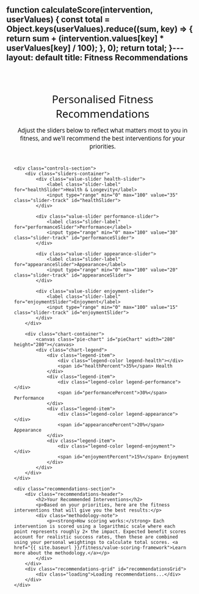 function calculateScore(intervention, userValues) {
    const total = Object.keys(userValues).reduce((sum, key) => {
        return sum + (intervention.values[key] * userValues[key] / 100);
    }, 0);
    return total;
}---
layout: default
title: Fitness Recommendations
---

<style>
/* Main container */
.fitness-test-container {
    max-width: 1200px;
    margin: 0 auto;
    padding: 20px;
    font-family: "Open Sans", "Helvetica Neue", Helvetica, Arial, sans-serif;
}

.header-section {
    text-align: center;
    margin-bottom: 40px;
}

.header-section h1 {
    color: #000000;
    margin-bottom: 15px;
    font-weight: normal;
}

.header-section p {
    color: #000000;
    font-size: 1.1em;
    margin-bottom: 0;
}

/* Controls layout */
.controls-section {
    display: flex;
    gap: 40px;
    margin-bottom: 40px;
    align-items: flex-start;
}

.sliders-container {
    flex: 1;
    min-width: 300px;
}

.chart-container {
    flex: 1;
    min-width: 300px;
    display: flex;
    flex-direction: column;
    align-items: center;
}

/* Slider styling */
.value-slider {
    margin-bottom: 25px;
}

.slider-label {
    display: block;
    font-weight: 600;
    margin-bottom: 8px;
    color: #333;
    font-size: 1.1em;
}

.slider-track {
    width: 100%;
    height: 8px;
    border-radius: 4px;
    background: #e9ecef;
    outline: none;
    -webkit-appearance: none;
    appearance: none;
    cursor: pointer;
    transition: all 0.3s ease;
}

.slider-track::-webkit-slider-thumb {
    -webkit-appearance: none;
    appearance: none;
    width: 24px;
    height: 24px;
    border-radius: 50%;
    background: #155799;
    cursor: pointer;
    border: 3px solid white;
    box-shadow: 0 2px 6px rgba(0,0,0,0.2);
    transition: all 0.3s ease;
}

.slider-track::-webkit-slider-thumb:hover {
    transform: scale(1.1);
    box-shadow: 0 4px 12px rgba(0,0,0,0.3);
}

.slider-track::-moz-range-thumb {
    width: 24px;
    height: 24px;
    border-radius: 50%;
    background: #155799;
    cursor: pointer;
    border: 3px solid white;
    box-shadow: 0 2px 6px rgba(0,0,0,0.2);
}

/* Color coding for sliders - solid colors */
.health-slider .slider-track { background: #28a745; }
.performance-slider .slider-track { background: #dc3545; }
.appearance-slider .slider-track { background: #ffc107; }
.enjoyment-slider .slider-track { background: #007bff; }

/* Pie chart */
.pie-chart {
    width: 280px;
    height: 280px;
    margin-bottom: 20px;
}

.chart-legend {
    display: grid;
    grid-template-columns: repeat(2, 1fr);
    gap: 15px;
    width: 100%;
    max-width: 280px;
}

.legend-item {
    display: flex;
    align-items: center;
    font-size: 0.9em;
}

.legend-color {
    width: 16px;
    height: 16px;
    border-radius: 3px;
    margin-right: 8px;
}

.legend-health { background: #28a745; }
.legend-performance { background: #dc3545; }
.legend-appearance { background: #ffc107; }
.legend-enjoyment { background: #007bff; }

/* Recommendations section */
.recommendations-section {
    background: white;
    border-radius: 8px;
    padding: 30px;
    box-shadow: 0 2px 10px rgba(0,0,0,0.1);
}

.recommendations-header {
    margin-bottom: 25px;
    text-align: center;
}

.recommendations-header h2 {
    color: #000000;
    margin-bottom: 10px;
    font-weight: normal;
}

.recommendations-header p {
    color: #000000;
}

.methodology-note {
    background: #f8f9fa;
    padding: 15px;
    border-radius: 6px;
    margin-top: 15px;
    font-size: 0.9em;
}

.methodology-note p {
    margin: 0;
}

.methodology-note a {
    color: #155799;
    text-decoration: none;
}

.methodology-note a:hover {
    text-decoration: underline;
}

.recommendations-grid {
    display: grid;
    grid-template-columns: repeat(auto-fit, minmax(350px, 1fr));
    gap: 20px;
}

.recommendation-card {
    border: 1px solid #e0e0e0;
    border-radius: 8px;
    padding: 20px;
    transition: all 0.3s ease;
    background: #fafafa;
}

.recommendation-card:hover {
    box-shadow: 0 4px 12px rgba(0,0,0,0.1);
    transform: translateY(-2px);
}

.card-header {
    display: flex;
    justify-content: between;
    align-items: center;
    margin-bottom: 15px;
}

.card-title {
    font-size: 1.3em;
    font-weight: bold;
    color: #155799;
    margin: 0;
    text-decoration: none;
}

.card-title:hover {
    text-decoration: underline;
}

.card-score {
    font-size: 1.4em;
    font-weight: bold;
    color: #e63946;
    background: #f8f9fa;
    padding: 6px 12px;
    border-radius: 15px;
    margin-left: auto;
}

.card-description {
    color: #666;
    margin-bottom: 15px;
    font-size: 0.95em;
    line-height: 1.4;
}

.card-stats {
    display: flex;
    justify-content: space-between;
    font-size: 0.85em;
    color: #888;
    margin-bottom: 10px;
}

.value-bars {
    display: grid;
    grid-template-columns: repeat(4, 1fr);
    gap: 8px;
}

.value-bar {
    text-align: center;
    font-size: 0.8em;
}

.value-bar-fill {
    height: 6px;
    border-radius: 3px;
    margin-bottom: 4px;
}

.bar-health { background: #28a745; }
.bar-performance { background: #dc3545; }
.bar-appearance { background: #ffc107; }
.bar-enjoyment { background: #007bff; }

/* Mobile responsiveness */
@media (max-width: 768px) {
    .controls-section {
        flex-direction: column;
        gap: 30px;
    }
    
    .recommendations-grid {
        grid-template-columns: 1fr;
    }
    
    .pie-chart {
        width: 240px;
        height: 240px;
    }
    
    .chart-legend {
        max-width: 240px;
    }
}

/* Loading state */
.loading {
    text-align: center;
    padding: 40px;
    color: #666;
}
</style>

<div class="fitness-test-container">
    <div class="header-section">
        <h1>Personalised Fitness Recommendations</h1>
        <p>Adjust the sliders below to reflect what matters most to you in fitness, and we'll recommend the best interventions for your priorities.</p>
    </div>

    <div class="controls-section">
        <div class="sliders-container">
            <div class="value-slider health-slider">
                <label class="slider-label" for="healthSlider">Health & Longevity</label>
                <input type="range" min="0" max="100" value="35" class="slider-track" id="healthSlider">
            </div>
            
            <div class="value-slider performance-slider">
                <label class="slider-label" for="performanceSlider">Performance</label>
                <input type="range" min="0" max="100" value="30" class="slider-track" id="performanceSlider">
            </div>
            
            <div class="value-slider appearance-slider">
                <label class="slider-label" for="appearanceSlider">Appearance</label>
                <input type="range" min="0" max="100" value="20" class="slider-track" id="appearanceSlider">
            </div>
            
            <div class="value-slider enjoyment-slider">
                <label class="slider-label" for="enjoymentSlider">Enjoyment</label>
                <input type="range" min="0" max="100" value="15" class="slider-track" id="enjoymentSlider">
            </div>
        </div>

        <div class="chart-container">
            <canvas class="pie-chart" id="pieChart" width="280" height="280"></canvas>
            <div class="chart-legend">
                <div class="legend-item">
                    <div class="legend-color legend-health"></div>
                    <span id="healthPercent">35%</span> Health
                </div>
                <div class="legend-item">
                    <div class="legend-color legend-performance"></div>
                    <span id="performancePercent">30%</span> Performance
                </div>
                <div class="legend-item">
                    <div class="legend-color legend-appearance"></div>
                    <span id="appearancePercent">20%</span> Appearance
                </div>
                <div class="legend-item">
                    <div class="legend-color legend-enjoyment"></div>
                    <span id="enjoymentPercent">15%</span> Enjoyment
                </div>
            </div>
        </div>
    </div>

    <div class="recommendations-section">
        <div class="recommendations-header">
            <h2>Your Recommended Interventions</h2>
            <p>Based on your priorities, here are the fitness interventions that will give you the best results:</p>
            <div class="methodology-note">
                <p><strong>How scoring works:</strong> Each intervention is scored using a logarithmic scale where each point represents roughly 2× the impact. Expected benefit scores account for realistic success rates, then these are combined using your personal weightings to calculate total scores. <a href="{{ site.baseurl }}/fitness/value-scoring-framework">Learn more about the methodology.</a></p>
            </div>
        </div>
        <div class="recommendations-grid" id="recommendationsGrid">
            <div class="loading">Loading recommendations...</div>
        </div>
    </div>
</div>

<script>
// Fitness interventions data (from your YAML structure)
const fitnessInterventions = {
    progressive_strength_training: {
        name: "Progressive Strength Training",
        description: "Systematic weightlifting program with progressive overload, training major muscle groups 3 times per week",
        values: { health: 8.2, performance: 8.7, appearance: 7.2, enjoyment: 5.7 },
        resources: { upfront_cost: 400, ongoing_cost_weekly: 12, upfront_time: 8, ongoing_time_weekly: 4.5 }
    },
    daily_walking: {
        name: "Daily Walking (8000+ steps)",
        description: "Consistent daily walking with gradual progression to 8000+ steps per day",
        values: { health: 7.3, performance: 3.8, appearance: 3.3, enjoyment: 7.8 },
        resources: { upfront_cost: 120, ongoing_cost_weekly: 0, upfront_time: 2, ongoing_time_weekly: 7.0 }
    },
    hiit_training: {
        name: "High-Intensity Interval Training (HIIT)",
        description: "Short bursts of intense exercise alternated with recovery periods, 2-3 sessions per week",
        values: { health: 6.7, performance: 7.6, appearance: 6.1, enjoyment: 5.1 },
        resources: { upfront_cost: 50, ongoing_cost_weekly: 0, upfront_time: 3, ongoing_time_weekly: 2.0 }
    },
    bodyweight_training: {
        name: "Bodyweight Training Program",
        description: "Structured calisthenics progression focusing on fundamental movement patterns, 4 sessions per week",
        values: { health: 6.6, performance: 7.1, appearance: 6.1, enjoyment: 6.6 },
        resources: { upfront_cost: 100, ongoing_cost_weekly: 0, upfront_time: 6, ongoing_time_weekly: 4.0 }
    },
    swimming_training: {
        name: "Swimming Training",
        description: "Regular swimming sessions 2-3 times per week focusing on technique, endurance, and full-body conditioning",
        values: { health: 7.7, performance: 6.6, appearance: 5.2, enjoyment: 8.1 },
        resources: { upfront_cost: 250, ongoing_cost_weekly: 15, upfront_time: 8, ongoing_time_weekly: 3.5 }
    },
    yoga_practice: {
        name: "Regular Yoga Practice",
        description: "Consistent yoga practice 3-4 times per week combining flexibility, balance, strength, and mindfulness",
        values: { health: 6.2, performance: 4.7, appearance: 3.8, enjoyment: 7.6 },
        resources: { upfront_cost: 150, ongoing_cost_weekly: 8, upfront_time: 4, ongoing_time_weekly: 4.0 }
    },
    cycling_training: {
        name: "Regular Cycling Training",
        description: "Structured cycling program 3-4 times per week combining endurance rides, intervals, and recovery sessions",
        values: { health: 7.1, performance: 7.1, appearance: 4.7, enjoyment: 7.6 },
        resources: { upfront_cost: 800, ongoing_cost_weekly: 5, upfront_time: 12, ongoing_time_weekly: 5.0 }
    },
    rock_climbing: {
        name: "Rock Climbing Training",
        description: "Indoor and/or outdoor climbing 2-3 times per week focusing on technique, strength, and problem-solving",
        values: { health: 5.6, performance: 7.0, appearance: 6.1, enjoyment: 8.4 },
        resources: { upfront_cost: 400, ongoing_cost_weekly: 18, upfront_time: 15, ongoing_time_weekly: 4.0 }
    }
};

// Color scheme - standard colors
const colors = {
    health: '#28a745',     // Green
    performance: '#dc3545', // Red
    appearance: '#ffc107',  // Yellow
    enjoyment: '#007bff'    // Blue
};

// Current values
let currentValues = {
    health: 35,
    performance: 30,
    appearance: 20,
    enjoyment: 15
};

// Get DOM elements
const sliders = {
    health: document.getElementById('healthSlider'),
    performance: document.getElementById('performanceSlider'),
    appearance: document.getElementById('appearanceSlider'),
    enjoyment: document.getElementById('enjoymentSlider')
};

const percentLabels = {
    health: document.getElementById('healthPercent'),
    performance: document.getElementById('performancePercent'),
    appearance: document.getElementById('appearancePercent'),
    enjoyment: document.getElementById('enjoymentPercent')
};

const canvas = document.getElementById('pieChart');
const ctx = canvas.getContext('2d');
const recommendationsGrid = document.getElementById('recommendationsGrid');

// Smart slider adjustment function
function adjustSliders(changedSlider, newValue) {
    const oldValue = currentValues[changedSlider];
    const difference = newValue - oldValue;
    
    // Update the changed slider
    currentValues[changedSlider] = newValue;
    
    // Calculate total of other sliders
    const otherSliders = Object.keys(currentValues).filter(key => key !== changedSlider);
    const otherTotal = otherSliders.reduce((sum, key) => sum + currentValues[key], 0);
    
    // If other sliders total is 0, distribute evenly
    if (otherTotal === 0) {
        const remainingValue = 100 - newValue;
        const perSlider = remainingValue / otherSliders.length;
        otherSliders.forEach(key => {
            currentValues[key] = perSlider;
        });
    } else {
        // Proportionally adjust other sliders
        const remainingValue = 100 - newValue;
        const scaleFactor = remainingValue / otherTotal;
        
        otherSliders.forEach(key => {
            currentValues[key] = Math.max(0, currentValues[key] * scaleFactor);
        });
    }
    
    // Ensure we sum to exactly 100
    const total = Object.values(currentValues).reduce((sum, val) => sum + val, 0);
    if (total !== 100) {
        const adjustment = 100 - total;
        currentValues[changedSlider] += adjustment;
    }
    
    // Update all sliders and labels
    updateAllControls();
}

function updateAllControls() {
    // Update sliders
    Object.keys(sliders).forEach(key => {
        sliders[key].value = currentValues[key];
    });
    
    // Update percentage labels
    Object.keys(percentLabels).forEach(key => {
        percentLabels[key].textContent = Math.round(currentValues[key]) + '% ';
    });
    
    // Update pie chart
    drawPieChart();
    
    // Update recommendations
    updateRecommendations();
}

function drawPieChart() {
    const centerX = canvas.width / 2;
    const centerY = canvas.height / 2;
    const radius = 100;
    
    // Clear canvas
    ctx.clearRect(0, 0, canvas.width, canvas.height);
    
    // Calculate angles
    let currentAngle = -Math.PI / 2; // Start at top
    const values = Object.keys(currentValues);
    
    values.forEach(key => {
        const sliceAngle = (currentValues[key] / 100) * 2 * Math.PI;
        
        // Draw slice
        ctx.beginPath();
        ctx.moveTo(centerX, centerY);
        ctx.arc(centerX, centerY, radius, currentAngle, currentAngle + sliceAngle);
        ctx.closePath();
        ctx.fillStyle = colors[key];
        ctx.fill();
        ctx.strokeStyle = '#fff';
        ctx.lineWidth = 3;
        ctx.stroke();
        
        currentAngle += sliceAngle;
    });
}

// Get intervention URL - fix for Jekyll
function getInterventionUrl(key) {
    // Convert snake_case to kebab-case for URLs
    const urlKey = key.replace(/_/g, '-');
    return '/adjacent-possible/resources/intervention-database/' + urlKey;
}

function calculateScore(intervention, userValues) {
    const total = Object.keys(userValues).reduce((sum, key) => {
        return sum + (intervention.values[key] * userValues[key] / 100);
    }, 0);
    return total;
}

function updateRecommendations() {
    // Calculate scores for all interventions
    const scoredInterventions = Object.keys(fitnessInterventions).map(key => {
        const intervention = fitnessInterventions[key];
        const score = calculateScore(intervention, currentValues);
        return { key, ...intervention, totalScore: score };
    });
    
    // Sort by score (highest first)
    scoredInterventions.sort((a, b) => b.totalScore - a.totalScore);
    
    // Display top 6 recommendations
    const topRecommendations = scoredInterventions.slice(0, 6);
    
    recommendationsGrid.innerHTML = topRecommendations.map(intervention => `
        <div class="recommendation-card">
            <div class="card-header">
                <a href="${getInterventionUrl(intervention.key)}" class="card-title">${intervention.name}</a>
                <div class="card-score">${intervention.totalScore.toFixed(1)}</div>
            </div>
            <p class="card-description">${intervention.description}</p>
            <div class="card-stats">
                <span>Cost: ${intervention.resources.upfront_cost}</span>
                <span>Time: ${intervention.resources.ongoing_time_weekly}h/week</span>
            </div>
            <div class="value-bars">
                <div class="value-bar">
                    <div class="value-bar-fill bar-health" style="width: ${(intervention.values.health / 10) * 100}%"></div>
                    <div>H: ${intervention.values.health}</div>
                </div>
                <div class="value-bar">
                    <div class="value-bar-fill bar-performance" style="width: ${(intervention.values.performance / 10) * 100}%"></div>
                    <div>P: ${intervention.values.performance}</div>
                </div>
                <div class="value-bar">
                    <div class="value-bar-fill bar-appearance" style="width: ${(intervention.values.appearance / 10) * 100}%"></div>
                    <div>A: ${intervention.values.appearance}</div>
                </div>
                <div class="value-bar">
                    <div class="value-bar-fill bar-enjoyment" style="width: ${(intervention.values.enjoyment / 10) * 100}%"></div>
                    <div>E: ${intervention.values.enjoyment}</div>
                </div>
            </div>
        </div>
    `).join('');
}

// Event listeners for sliders
Object.keys(sliders).forEach(key => {
    sliders[key].addEventListener('input', function() {
        adjustSliders(key, parseFloat(this.value));
    });
});

// Initialize
document.addEventListener('DOMContentLoaded', function() {
    updateAllControls();
});
</script>
